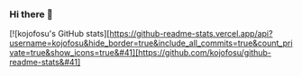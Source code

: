 ### Hi there 👋

[![kojofosu's GitHub stats][https://github-readme-stats.vercel.app/api?username=kojofosu&hide_border=true&include_all_commits=true&count_private=true&show_icons=true&#41][https://github.com/kojofosu/github-readme-stats&#41]

<!--
**Paliverse/Paliverse** is a ✨ _special_ ✨ repository because its `README.md` (this file) appears on your GitHub profile.
Here are some ideas to get you started:
- 🔭 I’m currently working on ...
- 🌱 I’m currently learning ...
- 👯 I’m looking to collaborate on ...
- 🤔 I’m looking for help with ...
- 💬 Ask me about ...
- 📫 How to reach me: ...
- 😄 Pronouns: ...
- ⚡ Fun fact: ...
-->
